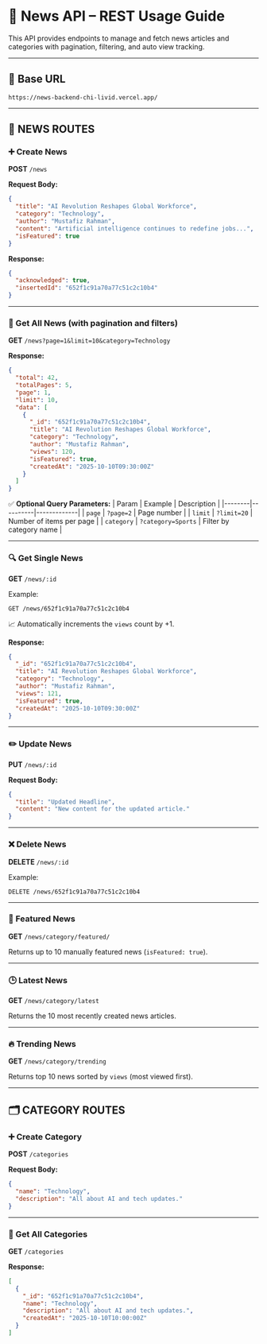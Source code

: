 
# 📰 News API – REST Usage Guide

This API provides endpoints to manage and fetch news articles and categories with pagination, filtering, and auto view tracking.

---

## 🧠 Base URL

```
https://news-backend-chi-livid.vercel.app/
```

---

## 📰 NEWS ROUTES

### ➕ Create News
**POST** `/news`

**Request Body:**
```json
{
  "title": "AI Revolution Reshapes Global Workforce",
  "category": "Technology",
  "author": "Mustafiz Rahman",
  "content": "Artificial intelligence continues to redefine jobs...",
  "isFeatured": true
}
```

**Response:**
```json
{
  "acknowledged": true,
  "insertedId": "652f1c91a70a77c51c2c10b4"
}
```

---

### 📜 Get All News (with pagination and filters)
**GET** `/news?page=1&limit=10&category=Technology`

**Response:**
```json
{
  "total": 42,
  "totalPages": 5,
  "page": 1,
  "limit": 10,
  "data": [
    {
      "_id": "652f1c91a70a77c51c2c10b4",
      "title": "AI Revolution Reshapes Global Workforce",
      "category": "Technology",
      "author": "Mustafiz Rahman",
      "views": 120,
      "isFeatured": true,
      "createdAt": "2025-10-10T09:30:00Z"
    }
  ]
}
```

✅ **Optional Query Parameters:**
| Param | Example | Description |
|--------|----------|-------------|
| `page` | `?page=2` | Page number |
| `limit` | `?limit=20` | Number of items per page |
| `category` | `?category=Sports` | Filter by category name |

---

### 🔍 Get Single News
**GET** `/news/:id`

Example:
```
GET /news/652f1c91a70a77c51c2c10b4
```

📈 Automatically increments the `views` count by +1.

**Response:**
```json
{
  "_id": "652f1c91a70a77c51c2c10b4",
  "title": "AI Revolution Reshapes Global Workforce",
  "category": "Technology",
  "author": "Mustafiz Rahman",
  "views": 121,
  "isFeatured": true,
  "createdAt": "2025-10-10T09:30:00Z"
}
```

---

### ✏️ Update News
**PUT** `/news/:id`

**Request Body:**
```json
{
  "title": "Updated Headline",
  "content": "New content for the updated article."
}
```

---

### ❌ Delete News
**DELETE** `/news/:id`

Example:
```
DELETE /news/652f1c91a70a77c51c2c10b4
```

---

### 🌟 Featured News
**GET** `/news/category/featured/`

Returns up to 10 manually featured news (`isFeatured: true`).

---

### 🕒 Latest News
**GET** `/news/category/latest`

Returns the 10 most recently created news articles.

---

### 🔥 Trending News
**GET** `/news/category/trending`

Returns top 10 news sorted by `views` (most viewed first).

---

## 🗂️ CATEGORY ROUTES

### ➕ Create Category
**POST** `/categories`

**Request Body:**
```json
{
  "name": "Technology",
  "description": "All about AI and tech updates."
}
```

---

### 📜 Get All Categories
**GET** `/categories`

**Response:**
```json
[
  {
    "_id": "652f1c91a70a77c51c2c10b4",
    "name": "Technology",
    "description": "All about AI and tech updates.",
    "createdAt": "2025-10-10T10:00:00Z"
  }
]
```



